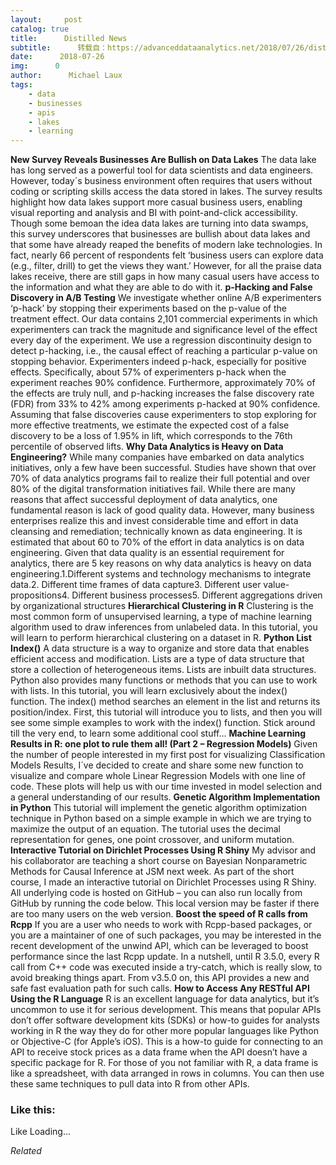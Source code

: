 ```yaml
---
layout:     post
catalog: true
title:      Distilled News
subtitle:      转载自：https://advanceddataanalytics.net/2018/07/26/distilled-news-821/
date:      2018-07-26
img:      0
author:      Michael Laux
tags:
    - data
    - businesses
    - apis
    - lakes
    - learning
---
```

**New Survey Reveals Businesses Are Bullish on Data Lakes**
The data lake has long served as a powerful tool for data scientists and data engineers. However, today´s business environment often requires that users without coding or scripting skills access the data stored in lakes. The survey results highlight how data lakes support more casual business users, enabling visual reporting and analysis and BI with point-and-click accessibility. Though some bemoan the idea data lakes are turning into data swamps, this survey underscores that businesses are bullish about data lakes and that some have already reaped the benefits of modern lake technologies. In fact, nearly 66 percent of respondents felt ‘business users can explore data (e.g., filter, drill) to get the views they want.’ However, for all the praise data lakes receive, there are still gaps in how many casual users have access to the information and what they are able to do with it.
**p-Hacking and False Discovery in A/B Testing**
We investigate whether online A/B experimenters ‘p-hack’ by stopping their experiments based on the p-value of the treatment effect. Our data contains 2,101 commercial experiments in which experimenters can track the magnitude and significance level of the effect every day of the experiment. We use a regression discontinuity design to detect p-hacking, i.e., the causal effect of reaching a particular p-value on stopping behavior. Experimenters indeed p-hack, especially for positive effects. Specifically, about 57% of experimenters p-hack when the experiment reaches 90% confidence. Furthermore, approximately 70% of the effects are truly null, and p-hacking increases the false discovery rate (FDR) from 33% to 42% among experiments p-hacked at 90% confidence. Assuming that false discoveries cause experimenters to stop exploring for more effective treatments, we estimate the expected cost of a false discovery to be a loss of 1.95% in lift, which corresponds to the 76th percentile of observed lifts.
**Why Data Analytics is Heavy on Data Engineering?**
While many companies have embarked on data analytics initiatives, only a few have been successful. Studies have shown that over 70% of data analytics programs fail to realize their full potential and over 80% of the digital transformation initiatives fail. While there are many reasons that affect successful deployment of data analytics, one fundamental reason is lack of good quality data. However, many business enterprises realize this and invest considerable time and effort in data cleansing and remediation; technically known as data engineering. It is estimated that about 60 to 70% of the effort in data analytics is on data engineering. Given that data quality is an essential requirement for analytics, there are 5 key reasons on why data analytics is heavy on data engineering.1.Different systems and technology mechanisms to integrate data.2. Different time frames of data capture3. Different user value-propositions4. Different business processes5. Different aggregations driven by organizational structures
**Hierarchical Clustering in R**
Clustering is the most common form of unsupervised learning, a type of machine learning algorithm used to draw inferences from unlabeled data. In this tutorial, you will learn to perform hierarchical clustering on a dataset in R.
**Python List Index()**
A data structure is a way to organize and store data that enables efficient access and modification. Lists are a type of data structure that store a collection of heterogeneous items. Lists are inbuilt data structures. Python also provides many functions or methods that you can use to work with lists. In this tutorial, you will learn exclusively about the index() function. The index() method searches an element in the list and returns its position/index. First, this tutorial will introduce you to lists, and then you will see some simple examples to work with the index() function. Stick around till the very end, to learn some additional cool stuff…
**Machine Learning Results in R: one plot to rule them all! (Part 2 – Regression Models)**
Given the number of people interested in my first post for visualizing Classification Models Results, I´ve decided to create and share some new function to visualize and compare whole Linear Regression Models with one line of code. These plots will help us with our time invested in model selection and a general understanding of our results.
**Genetic Algorithm Implementation in Python**
This tutorial will implement the genetic algorithm optimization technique in Python based on a simple example in which we are trying to maximize the output of an equation. The tutorial uses the decimal representation for genes, one point crossover, and uniform mutation.
**Interactive Tutorial on Dirichlet Processes Using R Shiny**
My advisor and his collaborator are teaching a short course on Bayesian Nonparametric Methods for Causal Inference at JSM next week. As part of the short course, I made an interactive tutorial on Dirichlet Processes using R Shiny. All underlying code is hosted on GitHub – you can also run locally from GitHub by running the code below. This local version may be faster if there are too many users on the web version.
**Boost the speed of R calls from Rcpp**
If you are a user who needs to work with Rcpp-based packages, or you are a maintainer of one of such packages, you may be interested in the recent development of the unwind API, which can be leveraged to boost performance since the last Rcpp update. In a nutshell, until R 3.5.0, every R call from C++ code was executed inside a try-catch, which is really slow, to avoid breaking things apart. From v3.5.0 on, this API provides a new and safe fast evaluation path for such calls.
**How to Access Any RESTful API Using the R Language**
R is an excellent language for data analytics, but it’s uncommon to use it for serious development. This means that popular APIs don’t offer software development kits (SDKs) or how-to guides for analysts working in R the way they do for other more popular languages like Python or Objective-C (for Apple’s iOS). This is a how-to guide for connecting to an API to receive stock prices as a data frame when the API doesn’t have a specific package for R. For those of you not familiar with R, a data frame is like a spreadsheet, with data arranged in rows in columns. You can then use these same techniques to pull data into R from other APIs.

### Like this:
Like Loading...

*Related*

